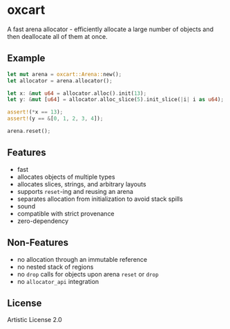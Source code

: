 # oxcart

A fast arena allocator - efficiently allocate a large number of objects and
then deallocate all of them at once.

## Example

```rust
let mut arena = oxcart::Arena::new();
let allocator = arena.allocator();

let x: &mut u64 = allocator.alloc().init(13);
let y: &mut [u64] = allocator.alloc_slice(5).init_slice(|i| i as u64);

assert!(*x == 13);
assert!(y == &[0, 1, 2, 3, 4]);

arena.reset();
```

## Features

- fast
- allocates objects of multiple types
- allocates slices, strings, and arbitrary layouts
- supports `reset`-ing and reusing an arena
- separates allocation from initialization to avoid stack spills
- sound
- compatible with strict provenance
- zero-dependency

## Non-Features

- no allocation through an immutable reference
- no nested stack of regions
- no `drop` calls for objects upon arena `reset` or `drop`
- no `allocator_api` integration

## License
 
Artistic License 2.0
